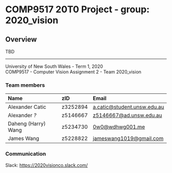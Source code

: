 # COMP9517 20T0 Project - group: 2020_vision


## Overview
TBD

---

University of New South Wales - Term 1, 2020  
COMP9517 - Computer Vision
Assignment 2 - Team 2020_vision

### Team members

| Name | zID | Email |
| :--- | :--- | :--- |
| Alexander Catic | z3252894 | a.catic@student.unsw.edu.au |
| Alexander *?* | z5146667 | z5146667@ad.unsw.edu.au |
| Daheng (Harry) Wang | z5234730 | 0w0@wdhwg001.me |
| James Wang | z5228822 | jameswang1019@gmail.com |

### Communication

Slack: https://2020visionco.slack.com/
